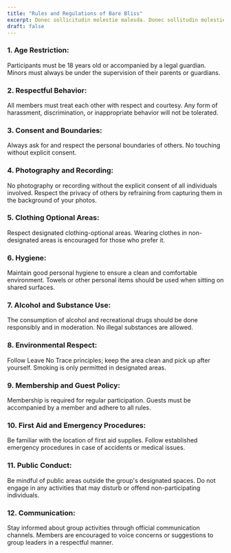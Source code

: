 ```yaml
---
title: "Rules and Regulations of Bare Bliss"
excerpt: Donec sollicitudin molestie malesda. Donec sollitudin molestie male <br /> suada Mauris pellentesque nec egestas non nisi Cras
draft: false
---
```

### 1. Age Restriction:

Participants must be 18 years old or accompanied by a legal guardian.
Minors must always be under the supervision of their parents or guardians.

### 2. Respectful Behavior:

All members must treat each other with respect and courtesy.
Any form of harassment, discrimination, or inappropriate behavior will not be tolerated.

### 3. Consent and Boundaries:

Always ask for and respect the personal boundaries of others.
No touching without explicit consent.

### 4. Photography and Recording:

No photography or recording without the explicit consent of all individuals involved.
Respect the privacy of others by refraining from capturing them in the background of your photos.

### 5. Clothing Optional Areas:

Respect designated clothing-optional areas.
Wearing clothes in non-designated areas is encouraged for those who prefer it.

### 6. Hygiene:

Maintain good personal hygiene to ensure a clean and comfortable environment.
Towels or other personal items should be used when sitting on shared surfaces.

### 7. Alcohol and Substance Use:

The consumption of alcohol and recreational drugs should be done responsibly and in moderation.
No illegal substances are allowed.

### 8. Environmental Respect:

Follow Leave No Trace principles; keep the area clean and pick up after yourself.
Smoking is only permitted in designated areas.

### 9. Membership and Guest Policy:

Membership is required for regular participation.
Guests must be accompanied by a member and adhere to all rules.

### 10. First Aid and Emergency Procedures:

Be familiar with the location of first aid supplies.
Follow established emergency procedures in case of accidents or medical issues.

### 11. Public Conduct:

Be mindful of public areas outside the group's designated spaces.
Do not engage in any activities that may disturb or offend non-participating individuals.

### 12. Communication:

Stay informed about group activities through official communication channels.
Members are encouraged to voice concerns or suggestions to group leaders in a respectful manner.